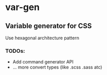 # var-gen

## Variable generator for CSS

Use hexagonal architecture pattern

### TODOs:

- Add command generator API
- ... more convert types (like .scss .sass atc)
